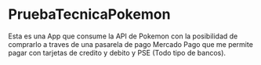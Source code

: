 # PruebaTecnicaPokemon
Esta es una App que consume la API de Pokemon con la posibilidad de comprarlo a traves de una pasarela de pago Mercado Pago que me permite pagar con tarjetas de credito y debito y PSE (Todo tipo de bancos).
